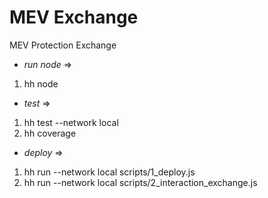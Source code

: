 # MEV Exchange
MEV Protection Exchange

- *run node* =>
1. hh node 

- *test* =>
1. hh test --network local 
2. hh coverage

- *deploy* =>
1. hh run --network local scripts/1_deploy.js
2. hh run --network local scripts/2_interaction_exchange.js

